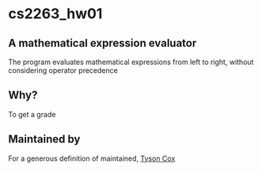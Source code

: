 # cs2263_hw01

## A mathematical expression evaluator
The program evaluates mathematical expressions from left to right, without considering operator precedence

## Why?
To get a grade

## Maintained by
For a generous definition of maintained, [Tyson Cox](https://github.com/coxtyson)
